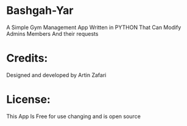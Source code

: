 # Bashgah-Yar
A Simple Gym Management App Written in PYTHON That Can Modify Admins Members And their requests

# Credits:
Designed and developed by Artin Zafari 

# License:
This App Is Free for use changing and is open source
